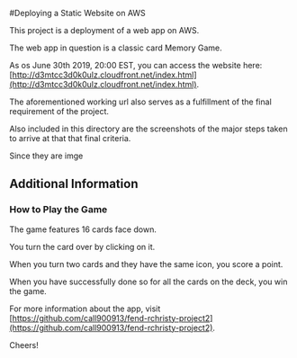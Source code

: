 #Deploying a Static Website on AWS

This project is a deployment of a web app on  AWS.

The web app in question is a classic card Memory Game.

As os June 30th 2019, 20:00 EST, you can access the website here: [http://d3mtcc3d0k0ulz.cloudfront.net/index.html](http://d3mtcc3d0k0ulz.cloudfront.net/index.html).

The aforementioned working url also serves as a fulfillment of the final requirement of the project.

Also included in this directory are the screenshots of the major steps taken to arrive at that that final criteria.

Since they are imge
## Additional Information

### How to Play the Game

The game features 16 cards face down.

You turn the card over by clicking on it.

When you turn two cards and they have the same icon, you score a point.

When you have successfully done so for all the cards on the deck, you win the game.

For more information about the app, visit [https://github.com/call900913/fend-rchristy-project2](https://github.com/call900913/fend-rchristy-project2).


Cheers!
